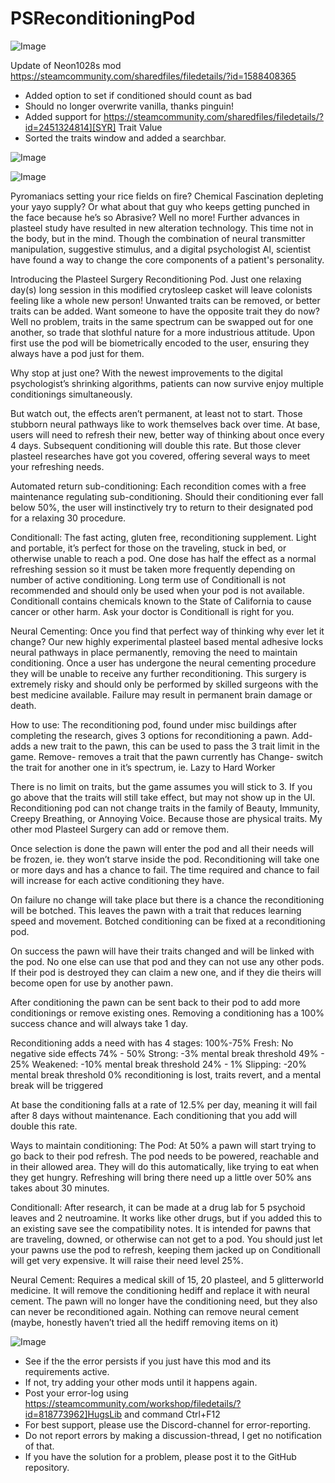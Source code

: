 # PSReconditioningPod

![Image](https://i.imgur.com/buuPQel.png)

Update of Neon1028s mod
https://steamcommunity.com/sharedfiles/filedetails/?id=1588408365

- Added option to set if conditioned should count as bad
- Should no longer overwrite vanilla, thanks pinguin!
- Added support for https://steamcommunity.com/sharedfiles/filedetails/?id=2451324814][SYR] Trait Value
- Sorted the traits window and added a searchbar.

![Image](https://i.imgur.com/pufA0kM.png)

	
![Image](https://i.imgur.com/Z4GOv8H.png)


Pyromaniacs setting your rice fields on fire? Chemical Fascination depleting your yayo supply? Or what about that guy who keeps getting punched in the face because he’s so Abrasive? Well no more! Further advances in plasteel study have resulted in new alteration technology. This time not in the body, but in the mind. Though the combination of neural transmitter manipulation, suggestive stimulus, and a digital psychologist AI, scientist have found a way to change the core components of a patient's personality.

Introducing the Plasteel Surgery Reconditioning Pod. Just one relaxing day(s) long session in this modified crytosleep casket will leave colonists feeling like a whole new person! Unwanted traits can be removed, or better traits can be added. Want someone to have the opposite trait they do now? Well no problem, traits in the same spectrum can be swapped out for one another, so trade that slothful nature for a more industrious attitude. Upon first use the pod will be biometrically encoded to the user, ensuring they always have a pod just for them.

Why stop at just one? With the newest improvements to the digital psychologist’s shrinking algorithms, patients can now survive enjoy multiple conditionings simultaneously.

But watch out, the effects aren’t permanent, at least not to start. Those stubborn neural pathways like to work themselves back over time. At base, users will need to refresh their new, better way of thinking about once every 4 days. Subsequent conditioning will double this rate. But those clever plasteel researches have got you covered, offering several ways to meet your refreshing needs.

Automated return sub-conditioning: Each recondition comes with a free maintenance regulating sub-conditioning. Should their conditioning ever fall below 50%, the user will instinctively try to return to their designated pod for a relaxing 30 procedure.

Conditionall: The fast acting, gluten free, reconditioning supplement. Light and portable, it’s perfect for those on the traveling, stuck in bed, or otherwise unable to reach a pod. One dose has half the effect as a normal refreshing session so it must be taken more frequently depending on number of active conditioning. Long term use of Conditionall is not recommended and should only be used when your pod is not available. Conditionall contains chemicals known to the State of California to cause cancer or other harm. Ask your doctor is Conditionall is right for you.

Neural Cementing: Once you find that perfect way of thinking why ever let it change? Our new highly experimental plasteel based mental adhesive locks neural pathways in place permanently, removing the need to maintain conditioning. Once a user has undergone the neural cementing procedure they will be unable to receive any further reconditioning. This surgery is extremely risky and should only be performed by skilled surgeons with the best medicine available. Failure may result in permanent brain damage or death.

How to use:
The reconditioning pod, found under misc buildings after completing the research, gives 3 options for reconditioning a pawn.
Add- adds a new trait to the pawn, this can be used to pass the 3 trait limit in the game.
Remove- removes a trait that the pawn currently has
Change- switch the trait for another one in it’s spectrum, ie. Lazy to Hard Worker

There is no limit on traits, but the game assumes you will stick to 3. If you go above that the traits will still take effect, but may not show up in the UI. Reconditioning pod can not change traits in the family of Beauty, Immunity, Creepy Breathing, or Annoying Voice. Because those are physical traits. My other mod Plasteel Surgery can add or remove them.

Once selection is done the pawn will enter the pod and all their needs will be frozen, ie. they won’t starve inside the pod. Reconditioning will take one or more days and has a chance to fail. The time required and chance to fail will increase for each active conditioning they have.

On failure no change will take place but there is a chance the reconditioning will be botched. This leaves the pawn with a trait that reduces learning speed and movement. Botched conditioning can be fixed at a reconditioning pod.

On success the pawn will have their traits changed and will be linked with the pod. No one else can use that pod and they can not use any other pods. If their pod is destroyed they can claim a new one, and if they die theirs will become open for use by another pawn.

After conditioning the pawn can be sent back to their pod to add more conditionings or remove existing ones. Removing a conditioning has a 100% success chance and will always take 1 day.

Reconditioning adds a need with has 4 stages:
100%-75% Fresh: No negative side effects
74% - 50% Strong: -3% mental break threshold
49% - 25% Weakened: -10% mental break threshold
24% - 1% Slipping: -20% mental break threshold
0% reconditioning is lost, traits revert, and a mental break will be triggered

At base the conditioning falls at a rate of 12.5% per day, meaning it will fail after 8 days without maintenance. Each conditioning that you add will double this rate.

Ways to maintain conditioning:
The Pod: At 50% a pawn will start trying to go back to their pod refresh. The pod needs to be powered, reachable and in their allowed area. They will do this automatically, like trying to eat when they get hungry. Refreshing will bring there need up a little over 50% ans takes about 30 minutes.

Conditionall: After research, it can be made at a drug lab for 5 psychoid leaves and 2 neutroamine. It works like other drugs, but if you added this to an existing save see the compatibility notes. It is intended for pawns that are traveling, downed, or otherwise can not get to a pod. You should just let your pawns use the pod to refresh, keeping them jacked up on Conditionall will get very expensive. It will raise their need level 25%.

Neural Cement: Requires a medical skill of 15, 20 plasteel, and 5 glitterworld medicine. It will remove the conditioning hediff and replace it with neural cement. The pawn will no longer have the conditioning need, but they also can never be reconditioned again. Nothing can remove neural cement (maybe, honestly haven’t tried all the hediff removing items on it)

![Image](https://i.imgur.com/PwoNOj4.png)



-  See if the the error persists if you just have this mod and its requirements active.
-  If not, try adding your other mods until it happens again.
-  Post your error-log using https://steamcommunity.com/workshop/filedetails/?id=818773962]HugsLib and command Ctrl+F12
-  For best support, please use the Discord-channel for error-reporting.
-  Do not report errors by making a discussion-thread, I get no notification of that.
-  If you have the solution for a problem, please post it to the GitHub repository.



